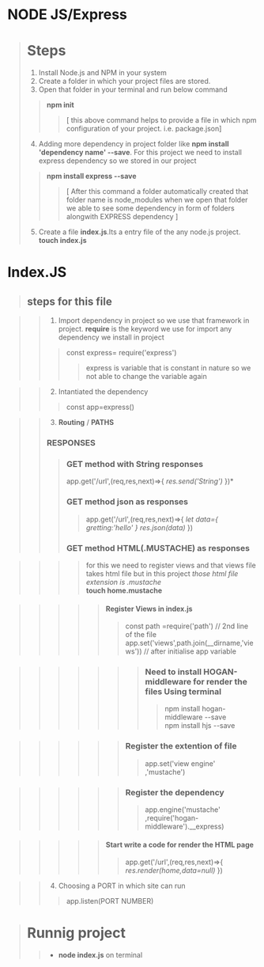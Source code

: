 # NODE JS/Express


> # Steps 
>  1. Install Node.js and NPM in your system
> 2. Create a folder in which your project files are stored.
>3.  Open that folder in your terminal  and run below command
>> **npm init**
>>>[ this above command helps to   provide a file in which npm configuration of your project. i.e. package.json]
> 4. Adding more dependency in project folder like 
**npm install 'dependency name' --save**.
For this project we need to install express dependency so we stored in our project 
>> **npm install express --save**
>>>[ After this command a folder automatically created that folder name is <bold> node_modules </bold> when we open that folder we able to see some dependency in form of folders alongwith EXPRESS dependency ]
>5. Create a file **index.js**.Its a entry file of the any node.js project.
**touch index.js**

# Index.JS
> ## steps for this file

>> 1. Import  dependency in project so we use that framework in project. **require** is the keyword we use for import any dependency we install in project
>>> const express= require('express')
>>>> express is variable that is constant in nature so we not able to change the variable again

>> 2. Intantiated the dependency
>>> const app=express()

>> 3. **Routing** / **PATHS**
 >> ### RESPONSES
>>> ### GET method with String responses
>>>app.get('/url',(req,res,next)=>{
 *res.send('String')*
})*
>>> ### GET method json as responses
>>>> app.get('/url',(req,res,next)=>{
    *let data={
        gretting:'hello'
    }*
    *res.json(data)*
})
>>> ### GET method HTML(.MUSTACHE) as responses

>>>>for this we need to register views and that views file takes html file but in this project _those html file extension is .mustache_ <br>
>>>> __touch home.mustache__

>>>>> #### Register Views in index.js
>>>>>>const path =require('path') // 2nd line of the file
>>>>>> app.set('views',path.join(__dirname,'views')) // after initialise app variable

>>>>>>> ### Need to install  __HOGAN-middleware__ for render the files Using terminal  
>>>>>>>> npm install hogan-middleware  --save <br>
>>>>>>>> npm install hjs --save


>>>>>> ### Register the extention of file 
>>>>>>>app.set('view engine' ,'mustache') 

>>>>>>  ### Register the dependency
>>>>>>> app.engine('mustache' ,require('hogan-middleware').__express) 

>>>>> #### Start write a code for render the HTML page
>>>>>>app.get('/url',(req,res,next)=>{
    *res.render(home,data=null)*
})

>> 4. Choosing a PORT in which site can run
>>> app.listen(PORT NUMBER)



> # Runnig project
>> * **node index.js** on terminal 



